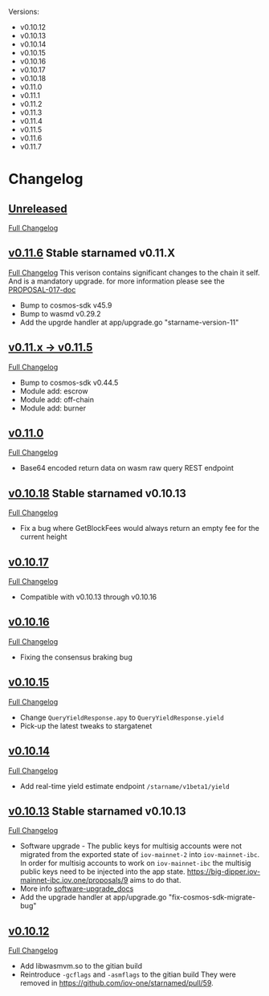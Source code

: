 Versions:

- v0.10.12
- v0.10.13
- v0.10.14
- v0.10.15
- v0.10.16
- v0.10.17
- v0.10.18
- v0.11.0
- v0.11.1
- v0.11.2
- v0.11.3
- v0.11.4
- v0.11.5
- v0.11.6
- v0.11.7

# Changelog

## [Unreleased](https://github.com/iov-one/starnamed/tree/HEAD)
[Full Changelog](v0.11.6...main)


## [v0.11.6](https://github.com/iov-one/starnamed/releases/tag/v0.11.6) **Stable starnamed v0.11.X**
[Full Changelog](https://github.com/iov-one/starnamed/compare/v0.11.5...v0.11.6)
This verison contains significant changes to the chain it self. And is a mandatory upgrade. for more information please see the [PROPOSAL-017-doc](./docs/software-upgrade/PROPOSAL-017.md)
* Bump to cosmos-sdk v45.9
* Bump to wasmd v0.29.2
* Add the upgrde handler at app/upgrade.go "starname-version-11"



## [v0.11.x -> v0.11.5](https://github.com/iov-one/starnamed/releases/tag/v0.11.5) 
[Full Changelog](https://github.com/iov-one/starnamed/compare/v0.11.0...v0.11.5)
* Bump to cosmos-sdk v0.44.5
* Module add: escrow
* Module add: off-chain
* Module add: burner


## [v0.11.0](https://github.com/iov-one/starnamed/releases/tag/v0.11.0) 
[Full Changelog](https://github.com/iov-one/starnamed/compare/v0.10.18...v0.11.0)
* Base64 encoded return data on wasm raw query REST endpoint


## [v0.10.18](https://github.com/iov-one/starnamed/releases/tag/v0.10.18) **Stable starnamed v0.10.13**
[Full Changelog](https://github.com/iov-one/starnamed/compare/v0.10.17...v0.10.18)
* Fix a bug where GetBlockFees would always return an empty fee for the current height


## [v0.10.17](https://github.com/iov-one/starnamed/releases/tag/v0.10.17)
[Full Changelog](https://github.com/iov-one/starnamed/compare/v0.10.16...v0.10.17)
* Compatible with v0.10.13 through v0.10.16


## [v0.10.16](https://github.com/iov-one/starnamed/releases/tag/v0.10.16)
[Full Changelog](https://github.com/iov-one/starnamed/compare/v0.10.15...v0.10.16)
* Fixing the consensus braking bug 


## [v0.10.15](https://github.com/iov-one/starnamed/releases/tag/v0.10.15)
[Full Changelog](https://github.com/iov-one/starnamed/compare/v0.10.14...v0.10.15)
* Change `QueryYieldResponse.apy` to `QueryYieldResponse.yield`
* Pick-up the latest tweaks to stargatenet


## [v0.10.14](https://github.com/iov-one/starnamed/releases/tag/v0.10.14)
[Full Changelog](https://github.com/iov-one/starnamed/compare/v0.10.13...v0.10.14)
* Add real-time yield estimate endpoint `/starname/v1beta1/yield`


## [v0.10.13](https://github.com/iov-one/starnamed/releases/tag/v0.10.13)  **Stable starnamed v0.10.13**
[Full Changelog](https://github.com/iov-one/starnamed/compare/v0.10.12...v0.10.13)
* Software upgrade - The public keys for multisig accounts were not migrated from the exported state of `iov-mainnet-2` into `iov-mainnet-ibc`. In order for multisig accounts to work on `iov-mainnet-ibc` the multisig public keys need to be injected into the app state. https://big-dipper.iov-mainnet-ibc.iov.one/proposals/9 aims to do that.
* More info [software-upgrade_docs](./docs/software-upgrade/PROPOSAL-009.md)
* Add the upgrade handler at app/upgrade.go "fix-cosmos-sdk-migrate-bug"



## [v0.10.12](https://github.com/iov-one/starnamed/releases/tag/v0.10.12)
[Full Changelog](https://github.com/iov-one/starnamed/compare/v0.10.11...v0.10.12)
* Add libwasmvm.so to the gitian build
* Reintroduce `-gcflags` and `-asmflags` to the gitian build
They were removed in https://github.com/iov-one/starnamed/pull/59.

